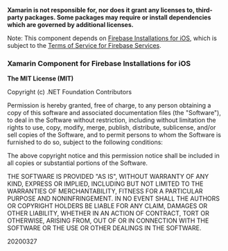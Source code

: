 **Xamarin is not responsible for, nor does it grant any licenses to, third-party packages. Some packages may require or install dependencies which are governed by additional licenses.**

Note: This component depends on [Firebase Installations for iOS](https://firebase.google.com/docs/ios/setup), which is subject to the [Terms of Service for Firebase Services](https://firebase.google.com/terms/).

### Xamarin Component for Firebase Installations for iOS

**The MIT License (MIT)**

Copyright (c) .NET Foundation Contributors

Permission is hereby granted, free of charge, to any person obtaining a copy of this software and associated documentation files (the "Software"), to deal in the Software without restriction, including without limitation the rights to use, copy, modify, merge, publish, distribute, sublicense, and/or sell copies of the Software, and to permit persons to whom the Software is furnished to do so, subject to the following conditions:

The above copyright notice and this permission notice shall be included in all copies or substantial portions of the Software.

THE SOFTWARE IS PROVIDED "AS IS", WITHOUT WARRANTY OF ANY KIND, EXPRESS OR IMPLIED, INCLUDING BUT NOT LIMITED TO THE WARRANTIES OF MERCHANTABILITY, FITNESS FOR A PARTICULAR PURPOSE AND NONINFRINGEMENT. IN NO EVENT SHALL THE AUTHORS OR COPYRIGHT HOLDERS BE LIABLE FOR ANY CLAIM, DAMAGES OR OTHER LIABILITY, WHETHER IN AN ACTION OF CONTRACT, TORT OR OTHERWISE, ARISING FROM, OUT OF OR IN CONNECTION WITH THE SOFTWARE OR THE USE OR OTHER DEALINGS IN THE SOFTWARE.

20200327